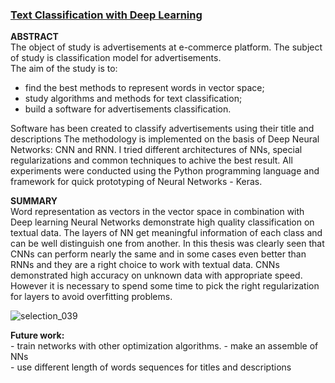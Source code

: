 ### [Text Classification with Deep Learning](https://github.com/denyslazarenko/Text-Classification-with-Deep-Learning/blob/master/Script/Thesis/thesis.pdf)

**ABSTRACT**  
The object of study is advertisements at e-commerce platform. The subject of study is classification model for advertisements.  
The aim of the study is to:  
- find the best methods to represent words in vector space;
- study algorithms and methods for text classification;
- build a software for advertisements classification.
  
Software has been created to classify advertisements using their title and descriptions
The methodology is implemented on the basis of Deep Neural Networks: CNN and RNN. I tried different architectures of NNs, special regularizations and common techniques to achive the best result. All experiments were conducted using the Python programming language and framework for quick prototyping of Neural Networks - Keras. 

**SUMMARY**  
Word representation as vectors in the vector space in combination with Deep learning Neural Networks demonstrate high quality classification on textual data. The layers of NN get meaningful information of each class and can be well distinguish one from another. In this thesis was clearly seen that CNNs can perform nearly the same and in some cases even better than RNNs and they are a right choice to work with textual data. CNNs demonstrated high accuracy on unknown data with appropriate speed. However it is necessary to spend some time to pick the right regularization for layers to avoid overfitting problems.  

![selection_039](https://user-images.githubusercontent.com/13698885/45641871-fb6f7500-bab6-11e8-949b-f0a51d1c5840.jpg)

**Future work:**  
	- train networks with other optimization algorithms.
	- make an assemble of NNs  
	- use different length of words sequences for titles and descriptions  
